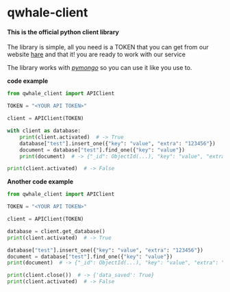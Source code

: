 # qwhale-client

#### This is the official python client library

The library is simple, all you need is a TOKEN that you can get from our website [hare](http://127.0.0.1:8000)
and that it! you are ready to work with our service


The library works with [_pymongo_](https://github.com/mongodb/mongo-python-driver) so you can use it like you use to.

**code example**
```python
from qwhale_client import APIClient

TOKEN = "<YOUR API TOKEN>"

client = APIClient(TOKEN)

with client as database:
    print(client.activated)  # -> True
    database["test"].insert_one({"key": "value", "extra": "123456"})
    document = database["test"].find_one({"key": "value"})
    print(document)  # -> {"_id": ObjectId(...), "key": "value", "extra": "123456"}

print(client.activated)  # -> False
```

**Another code example**
```python
from qwhale_client import APIClient

TOKEN = "<YOUR API TOKEN>"

client = APIClient(TOKEN)

database = client.get_database()
print(client.activated)  # -> True

database["test"].insert_one({"key": "value", "extra": "123456"})
document = database["test"].find_one({"key": "value"})
print(document)  # -> {"_id": ObjectId(...), "key": "value", "extra": "123456"}

print(client.close())  # -> {'data_saved': True}
print(client.activated)  # -> False
```